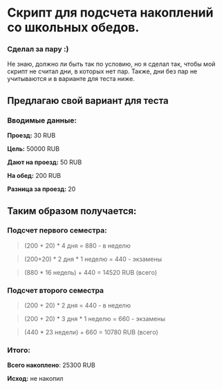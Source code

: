 # Скрипт для подсчета накоплений со школьных обедов. 
### Сделал за пару :)
Не знаю, должно ли быть так по условию, но я сделал так, чтобы мой скрипт не считал дни, в которых нет пар. Также, дни без пар не учитываются и в варианте для теста ниже.

## Предлагаю свой вариант для теста
### Вводимые данные:
**Проезд:** 30 RUB

**Цель:** 50000 RUB

**Дают на проезд:** 50 RUB

**На обед:** 200 RUB

**Разница за проезд:** 20

## Таким образом получается: 
### Подсчет первого семестра:
>(200 + 20) * 4 дня = 880 - в неделю

>(200+20) * 2 дня * 1 неделю = 440 - экзамены

>(880 * 16 недель) + 440 = 14520 RUB (всего)

### Подсчет второго семестра
>(200 + 20) * 2 дня = 440 - в неделю

>(200 + 20) * 3 дня * 1 неделю = 660 - экзамены

>(440 * 23 недели) + 660 = 10780 RUB (всего)

### Итого:
**Всего накоплено**: 25300 RUB

**Исход:** не накопил
